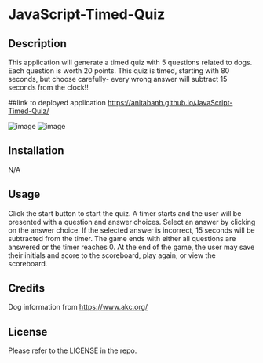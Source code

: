 # JavaScript-Timed-Quiz

## Description
This application will generate a timed quiz with 5 questions related to dogs.
Each question is worth 20 points.
This quiz is timed, starting with 80 seconds, but choose carefully- every wrong answer will subtract 15 seconds from the clock!!

 ##link to deployed application
 https://anitabanh.github.io/JavaScript-Timed-Quiz/
 
 ![image](https://user-images.githubusercontent.com/120350675/211727170-90a486ce-0693-44a1-80e2-f93d743f8b42.png)
 ![image](https://user-images.githubusercontent.com/120350675/211727214-31a74490-808a-4d9a-bae6-8437b352c328.png)

## Installation
N/A

## Usage
Click the start button to start the quiz.
A timer starts and the user will be presented with a question and answer choices.
Select an answer by clicking on the answer choice. If the selected answer is incorrect, 15 seconds will be subtracted from the timer.
The game ends with either all questions are answered or the timer reaches 0.
At the end of the game, the user may save their initials and score to the scoreboard, play again, or view the scoreboard.

## Credits
Dog information from https://www.akc.org/

## License
Please refer to the LICENSE in the repo.
